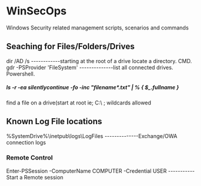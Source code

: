# WinSecOps
Windows Security related management scripts, scenarios and commands
## Seaching for Files/Folders/Drives
dir <Folder Name> /AD /s ------------starting at the root of a drive locate a directory. CMD.
gdr -PSProvider 'FileSystem' --------------list all connected drives. Powershell.
##### ls -r -ea silentlycontinue -fo -inc "filename*.txt" | % { $_.fullname }
find a file on a drive(start at root ie; C:\ ; wildcards allowed
## Known Log File locations
%SystemDrive%\inetpub\logs\LogFiles --------------Exchange/OWA connection logs
### Remote Control
Enter-PSSession -ComputerName COMPUTER -Credential USER -----------Start a Remote session
